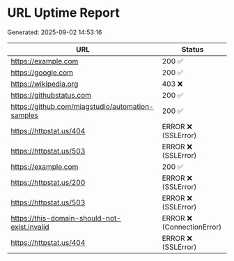 # URL Uptime Report

Generated: 2025-09-02 14:53:16

| URL | Status |
|---|---|
| https://example.com | 200 ✅ |
| https://google.com | 200 ✅ |
| https://wikipedia.org | 403 ❌ |
| https://githubstatus.com | 200 ✅ |
| https://github.com/miagstudio/automation-samples | 200 ✅ |
| https://httpstat.us/404 | ERROR ❌ (SSLError) |
| https://httpstat.us/503 | ERROR ❌ (SSLError) |
| https://example.com | 200 ✅ |
| https://httpstat.us/200 | ERROR ❌ (SSLError) |
| https://httpstat.us/503 | ERROR ❌ (SSLError) |
| https://this-domain-should-not-exist.invalid | ERROR ❌ (ConnectionError) |
| https://httpstat.us/404 | ERROR ❌ (SSLError) |
